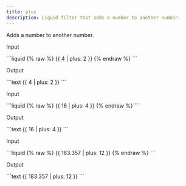 ```yaml
---
title: plus
description: Liquid filter that adds a number to another number.
---
```

Adds a number to another number.
<p class="code-label">Input</p>
```liquid
{% raw %}
{{ 4 | plus: 2 }}
{% endraw %}
```
<p class="code-label">Output</p>
```text
{{ 4 | plus: 2 }}
```
<p class="code-label">Input</p>
```liquid
{% raw %}
{{ 16 | plus: 4 }}
{% endraw %}
```
<p class="code-label">Output</p>
```text
{{ 16 | plus: 4 }}
```
<p class="code-label">Input</p>
```liquid
{% raw %}
{{ 183.357 | plus: 12 }}
{% endraw %}
```
<p class="code-label">Output</p>
```text
{{ 183.357 | plus: 12 }}
```